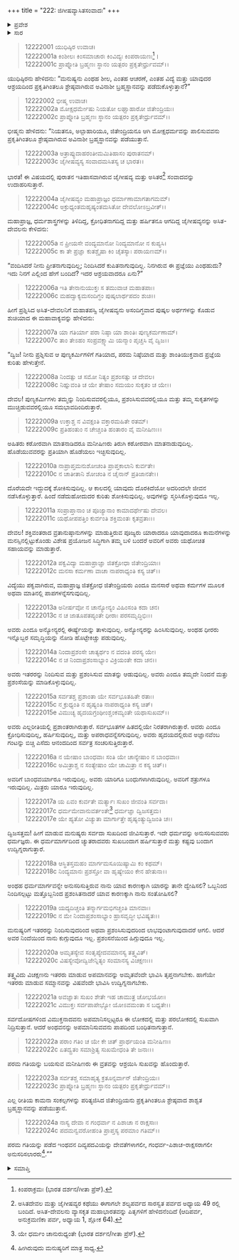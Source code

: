 +++
title = "222: ಜಿಗೀಷವ್ಯಾಸಿತಸಂವಾದಃ"
+++

<details><summary>ಪ್ರವೇಶ</summary>


।।   ಓಂ ಓಂ ನಮೋ ನಾರಾಯಣಾಯ।।   ಶ್ರೀ ವೇದವ್ಯಾಸಾಯ ನಮಃ ।।

ಶ್ರೀ ಕೃಷ್ಣದ್ವೈಪಾಯನ ವೇದವ್ಯಾಸ ವಿರಚಿತ  

**ಶ್ರೀ ಮಹಾಭಾರತ**

**ಶಾಂತಿ ಪರ್ವ**

**ಮೋಕ್ಷಧರ್ಮ ಪರ್ವ**

**ಅಧ್ಯಾಯ 222**


</details>

<details><summary>ಸಾರ</summary>

ಜೈಗೀಶವ್ಯನು ಅಸಿತ-ದೇವಲನಿಗೆ ಸಮತ್ವಬುದ್ಧಿಯನ್ನು ಉಪದೇಶಿಸಿದುದು (1-24).


</details>


> 12222001 ಯುಧಿಷ್ಠಿರ ಉವಾಚ।  
12222001a ಕಿಂಶೀಲಃ ಕಿಂಸಮಾಚಾರಃ ಕಿಂವಿದ್ಯಃ ಕಿಂಪರಾಯಣಃ[^1]।  
12222001c ಪ್ರಾಪ್ನೋತಿ ಬ್ರಹ್ಮಣಃ ಸ್ಥಾನಂ ಯತ್ಪರಂ ಪ್ರಕೃತೇರ್ಧ್ರುವಮ್।।

ಯುಧಿಷ್ಠಿರನು ಹೇಳಿದನು: “ಮನುಷ್ಯನು ಎಂಥಹ ಶೀಲ, ಎಂತಹ ಆಚರಣೆ, ಎಂತಹ ವಿದ್ಯೆ ಮತ್ತು ಯಾವುದರ ಆಶ್ರಯದಿಂದ ಪ್ರಕೃತಿಗಿಂತಲೂ ಶ್ರೇಷ್ಠವಾಗಿರುವ ಅವಿನಾಶೀ ಬ್ರಹ್ಮಸ್ಥಾನವನ್ನು ಪಡೆದುಕೊಳ್ಳುತ್ತಾನೆ?”

> 12222002 ಭೀಷ್ಮ ಉವಾಚ।  
12222002a ಮೋಕ್ಷಧರ್ಮೇಷು ನಿಯತೋ ಲಘ್ವಾಹಾರೋ ಜಿತೇಂದ್ರಿಯಃ।  
12222002c ಪ್ರಾಪ್ನೋತಿ ಬ್ರಹ್ಮಣಃ ಸ್ಥಾನಂ ಯತ್ಪರಂ ಪ್ರಕೃತೇರ್ಧ್ರುವಮ್।।

ಭೀಷ್ಮನು ಹೇಳಿದನು: “ನಿಯತನೂ, ಅಲ್ಪಾಹಾರಿಯೂ, ಜಿತೇಂದ್ರಿಯನೂ ಆಗಿ ಮೋಕ್ಷಧರ್ಮವನ್ನು ಪಾಲಿಸುವವನು ಪ್ರಕೃತಿಗಿಂತಲೂ ಶ್ರೇಷ್ಠವಾಗಿರುವ ಅವಿನಾಶೀ ಬ್ರಹ್ಮಸ್ಥಾನವನ್ನು ಪಡೆಯುತ್ತಾನೆ.

> 12222003a ಅತ್ರಾಪ್ಯುದಾಹರಂತೀಮಮಿತಿಹಾಸಂ ಪುರಾತನಮ್।  
12222003c ಜೈಗೀಷವ್ಯಸ್ಯ ಸಂವಾದಮಸಿತಸ್ಯ ಚ ಭಾರತ।।

ಭಾರತ! ಈ ವಿಷಯದಲ್ಲಿ ಪುರಾತನ ಇತಿಹಾಸವಾಗಿರುವ ಜೈಗೀಷವ್ಯ ಮತ್ತು ಅಸಿತರ[^2] ಸಂವಾದವನ್ನು ಉದಾಹರಿಸುತ್ತಾರೆ.

> 12222004a ಜೈಗೀಷವ್ಯಂ ಮಹಾಪ್ರಾಜ್ಞಂ ಧರ್ಮಾಣಾಮಾಗತಾಗಮಮ್।  
12222004c ಅಕ್ರುಧ್ಯಂತಮಹೃಷ್ಯಂತಮಸಿತೋ ದೇವಲೋಽಬ್ರವೀತ್।।

ಮಹಾಪ್ರಾಜ್ಞ, ಧರ್ಮಶಾಸ್ತ್ರಗಳನ್ನು ತಿಳಿದಿದ್ದ, ಕ್ರೋಧಿತನಾಗದಿದ್ದ ಮತ್ತು ಹರ್ಷಿತನೂ ಆಗದಿದ್ದ ಜೈಗೀಷವ್ಯನನ್ನು ಅಸಿತ-ದೇವಲನು ಕೇಳಿದನು:

> 12222005a ನ ಪ್ರೀಯಸೇ ವಂದ್ಯಮಾನೋ ನಿಂದ್ಯಮಾನೋ ನ ಕುಪ್ಯಸಿ।  
12222005c ಕಾ ತೇ ಪ್ರಜ್ಞಾ ಕುತಶ್ಚೈಷಾ ಕಿಂ ಚೈತಸ್ಯಾಃ ಪರಾಯಣಮ್।।

“ವಂದಿಸಿದರೆ ನೀನು ಪ್ರೀತನಾಗುವುದಿಲ್ಲ; ನಿಂದಿಸಿದರೆ ಕುಪಿತನಾಗುವುದಿಲ್ಲ. ನಿನಗಿರುವ ಈ ಪ್ರಜ್ಞೆಯು ಎಂಥಹುದು? ಇದು ನಿನಗೆ ಎಲ್ಲಿಂದ ಹೇಗೆ ಬಂದಿದೆ? ಇದರ ಆಶ್ರಯವಾದರೂ ಏನು?”

> 12222006a ಇತಿ ತೇನಾನುಯುಕ್ತಃ ಸ ತಮುವಾಚ ಮಹಾತಪಾಃ।  
12222006c ಮಹದ್ವಾಕ್ಯಮಸಂದಿಗ್ಧಂ ಪುಷ್ಕಲಾರ್ಥಪದಂ ಶುಚಿ।।

ಹೀಗೆ ಪ್ರಶ್ನಿಸಿದ ಅಸಿತ-ದೇವಲನಿಗೆ ಮಹಾತಪಸ್ವಿ ಜೈಗೀಷವ್ಯನು ಅಸಂದಿಗ್ಧವಾದ ಪುಷ್ಕಲ ಅರ್ಥಗಳನ್ನು ಕೊಡುವ ಶುಚಿಯಾದ ಈ ಮಹಾವಾಕ್ಯವನ್ನು ಹೇಳಿದನು:

> 12222007a ಯಾ ಗತಿರ್ಯಾ ಪರಾ ನಿಷ್ಠಾ ಯಾ ಶಾಂತಿಃ ಪುಣ್ಯಕರ್ಮಣಾಮ್।  
12222007c ತಾಂ ತೇಽಹಂ ಸಂಪ್ರವಕ್ಷ್ಯಾಮಿ ಯನ್ಮಾಂ ಪೃಚ್ಚಸಿ ವೈ ದ್ವಿಜ।।

“ದ್ವಿಜ! ನೀನು ಪ್ರಶ್ನಿಸುವ ಆ ಪುಣ್ಯಕರ್ಮಿಗಳಿಗೆ ಗತಿಯಾದ, ಪರಮ ನಿಷ್ಠೆಯಾದ ಮತ್ತು ಶಾಂತಿಯುಕ್ತವಾದ ಪ್ರಜ್ಞೆಯ ಕುರಿತು ಹೇಳುತ್ತೇನೆ.

> 12222008a ನಿಂದತ್ಸು ಚ ಸಮೋ ನಿತ್ಯಂ ಪ್ರಶಂಸತ್ಸು ಚ ದೇವಲ।  
12222008c ನಿಹ್ನುವಂತಿ ಚ ಯೇ ತೇಷಾಂ ಸಮಯಂ ಸುಕೃತಂ ಚ ಯೇ।।

ದೇವಲ! ಪುಣ್ಯಕರ್ಮಿಗಳು ತಮ್ಮನ್ನು ನಿಂದಿಸುವವರಲ್ಲಿಯೂ, ಪ್ರಶಂಸಿಸುವವರಲ್ಲಿಯೂ ಮತ್ತು ತಮ್ಮ ಸುಕೃತಗಳನ್ನು ಮುಚ್ಚಿಡುವವರಲ್ಲಿಯೂ ಸಮಭಾವದಿಂದಿರುತ್ತಾರೆ.

> 12222009a ಉಕ್ತಾಶ್ಚ ನ ವಿವಕ್ಷಂತಿ ವಕ್ತಾರಮಹಿತೇ ರತಮ್।  
12222009c ಪ್ರತಿಹಂತುಂ ನ ಚೇಚ್ಚಂತಿ ಹಂತಾರಂ ವೈ ಮನೀಷಿಣಃ।।

ಅಹಿತರು ಕಠೋರವಾಗಿ ಮಾತನಾಡಿದರೂ ಮನೀಷಿಣರು ತಿರುಗಿ ಕಠೋರವಾಗಿ ಮಾತನಾಡುವುದಿಲ್ಲ. ಹೊಡೆಯುವವರನ್ನು ಪ್ರತಿಯಾಗಿ ಹೊಡೆಯಲು ಇಚ್ಛಿಸುವುದಿಲ್ಲ.

> 12222010a ನಾಪ್ರಾಪ್ತಮನುಶೋಚಂತಿ ಪ್ರಾಪ್ತಕಾಲಾನಿ ಕುರ್ವತೇ।  
12222010c ನ ಚಾತೀತಾನಿ ಶೋಚಂತಿ ನ ಚೈನಾನ್ ಪ್ರತಿಜಾನತೇ।।

ದೊರೆಯದೇ ಇದ್ದುದಕ್ಕೆ ಶೋಕಿಸುವುದಿಲ್ಲ. ಆ ಕಾಲದಲ್ಲಿ ಯಾವುದು ದೊರಕಿದೆಯೋ ಅದರಿಂದಲೇ ಜೀವನ ನಡೆಸಿಕೊಳ್ಳುತ್ತಾರೆ. ಹಿಂದೆ ನಡೆದುಹೋದುದರ ಕುರಿತು ಶೋಕಿಸುವುದಿಲ್ಲ. ಅವುಗಳನ್ನು ಸ್ಮರಿಸಿಕೊಳ್ಳುವುದೂ ಇಲ್ಲ.

> 12222011a ಸಂಪ್ರಾಪ್ತಾನಾಂ ಚ ಪೂಜ್ಯಾನಾಂ ಕಾಮಾದರ್ಥೇಷು ದೇವಲ।  
12222011c ಯಥೋಪಪತ್ತಿಂ ಕುರ್ವಂತಿ ಶಕ್ತಿಮಂತಃ ಕೃತವ್ರತಾಃ।।

ದೇವಲ! ಶಕ್ತಿವಂತರಾದ ವ್ರತಾನುಷ್ಠಾನುಗಳನ್ನು ಮಾಡುತ್ತಿರುವ ಪೂಜ್ಯರು ಯಾರಾದರೂ ಯಾವುದಾದರೂ ಕಾಮನೆಗಳನ್ನು ಮನಸ್ಸಿನಲ್ಲಿಟ್ಟುಕೊಂಡು ವಿಶೇಷ ಪ್ರಯೋಜನ ಸಿದ್ಧಿಗಾಗಿ ತಮ್ಮ ಬಳಿ ಬಂದರೆ ಅವರಿಗೆ ಅವರು ಯಥೋಚಿತ ಸಹಾಯವನ್ನು ಮಾಡುತ್ತಾರೆ.

> 12222012a ಪಕ್ವವಿದ್ಯಾ ಮಹಾಪ್ರಾಜ್ಞಾ ಜಿತಕ್ರೋಧಾ ಜಿತೇಂದ್ರಿಯಾಃ।  
12222012c ಮನಸಾ ಕರ್ಮಣಾ ವಾಚಾ ನಾಪರಾಧ್ಯಂತಿ ಕಸ್ಯ ಚಿತ್।।

ವಿದ್ಯೆಯು ಪಕ್ವವಾಗಿರುವ, ಮಹಾಪ್ರಾಜ್ಞ ಜಿತಕ್ರೋಧ ಜಿತೇಂದ್ರಿಯರು ಎಂದೂ ಮನಸಾರೆ ಅಥವಾ ಕರ್ಮಗಳ ಮೂಲಕ ಅಥವಾ ಮಾತಿನಲ್ಲಿ ಪಾಪಗಳನ್ನೆಸಗುವುದಿಲ್ಲ.

> 12222013a ಅನೀರ್ಷವೋ ನ ಚಾನ್ಯೋನ್ಯಂ ವಿಹಿಂಸಂತಿ ಕದಾ ಚನ।  
12222013c ನ ಚ ಜಾತೂಪತಪ್ಯಂತೇ ಧೀರಾಃ ಪರಸಮೃದ್ಧಿಭಿಃ।।

ಅವರು ಎಂದೂ ಅನ್ಯೋನ್ಯರಲ್ಲಿ ಈರ್ಷ್ಯೆಯನ್ನು ತಾಳುವುದಿಲ್ಲ. ಅನ್ಯೋನ್ಯರನ್ನು ಹಿಂಸಿಸುವುದಿಲ್ಲ. ಅಂಥಹ ಧೀರರು ಇನ್ನೊಬ್ಬರ ಸಮೃದ್ಧಿಯನ್ನು ನೋಡಿ ಹೊಟ್ಟೇಕಿಚ್ಚು ಪಡುವುದಿಲ್ಲ.

> 12222014a ನಿಂದಾಪ್ರಶಂಸೇ ಚಾತ್ಯರ್ಥಂ ನ ವದಂತಿ ಪರಸ್ಯ ಯೇ।  
12222014c ನ ಚ ನಿಂದಾಪ್ರಶಂಸಾಭ್ಯಾಂ ವಿಕ್ರಿಯಂತೇ ಕದಾ ಚನ।।

ಅವರು ಇತರರನ್ನು ನಿಂದಿಸುವ ಮತ್ತು ಪ್ರಶಂಸಿಸುವ ಮಾತನ್ನು ಆಡುವುದಿಲ್ಲ. ಅವರು ಎಂದೂ ತಮ್ಮದೇ ನಿಂದನೆ ಮತ್ತು ಪ್ರಶಂಸೆಯನ್ನು ಮಾಡಿಕೊಳ್ಳುವುದಿಲ್ಲ.

> 12222015a ಸರ್ವತಶ್ಚ ಪ್ರಶಾಂತಾ ಯೇ ಸರ್ವಭೂತಹಿತೇ ರತಾಃ।  
12222015c ನ ಕ್ರುಧ್ಯಂತಿ ನ ಹೃಷ್ಯಂತಿ ನಾಪರಾಧ್ಯಂತಿ ಕಸ್ಯ ಚಿತ್।  
12222015e ವಿಮುಚ್ಯ ಹೃದಯಗ್ರಂಥೀಂಶ್ಚಂಕಮ್ಯಂತೇ ಯಥಾಸುಖಮ್।।

ಅವರು ಎಲ್ಲರೀತಿಯಲ್ಲಿ ಪ್ರಶಾಂತರಾಗಿರುತ್ತಾರೆ. ಸರ್ವಭೂತಗಳ ಹಿತದಲ್ಲಿಯೇ ನಿರತರಾಗಿರುತ್ತಾರೆ. ಅವರು ಎಂದೂ ಕ್ರೋಧಿಸುವುದಿಲ್ಲ, ಹರ್ಷಿಸುವುದಿಲ್ಲ, ಮತ್ತು ಅಪರಾಧವನ್ನೆಸಗುವುದಿಲ್ಲ. ಅವರು ಹೃದಯದಲ್ಲಿರುವ ಅಜ್ಞಾನವೆಂಬ ಗಂಟನ್ನು ಬಿಚ್ಚಿ ಎಸೆದು ಆನಂದದಿಂದ ಸರ್ವತ್ರ ಸಂಚರಿಸುತ್ತಿರುತ್ತಾರೆ.

> 12222016a ನ ಯೇಷಾಂ ಬಾಂಧವಾಃ ಸಂತಿ ಯೇ ಚಾನ್ಯೇಷಾಂ ನ ಬಾಂಧವಾಃ।  
12222016c ಅಮಿತ್ರಾಶ್ಚ ನ ಸಂತ್ಯೇಷಾಂ ಯೇ ಚಾಮಿತ್ರಾ ನ ಕಸ್ಯ ಚಿತ್।।

ಅವರಿಗೆ ಬಾಂಧವರ್ಯಾರೂ ಇರುವುದಿಲ್ಲ. ಅವರು ಯಾರಿಗೂ ಬಂಧುಗಳಾಗಿರುವುದಿಲ್ಲ. ಅವರಿಗೆ ಶತ್ರುಗಳೂ ಇರುವುದಿಲ್ಲ. ಮಿತ್ರರು ಯಾರೂ ಇರುವುದಿಲ್ಲ.

> 12222017a ಯ ಏವಂ ಕುರ್ವತೇ ಮರ್ತ್ಯಾಃ ಸುಖಂ ಜೀವಂತಿ ಸರ್ವದಾ।  
12222017c ಧರ್ಮಮೇವಾನುವರ್ತಂತೇ[^3] ಧರ್ಮಜ್ಞಾ ದ್ವಿಜಸತ್ತಮ।  
12222017e ಯೇ ಹ್ಯತೋ ವಿಚ್ಯುತಾ ಮಾರ್ಗಾತ್ತೇ ಹೃಷ್ಯಂತ್ಯುದ್ವಿಜಂತಿ ಚ।।

ದ್ವಿಜಸತ್ತಮ! ಹೀಗೆ ಮಾಡುವ ಮನುಷ್ಯರು ಸರ್ವದಾ ಸುಖದಿಂದ ಜೀವಿಸುತ್ತಾರೆ. ಇದೇ ಧರ್ಮವನ್ನು ಅನುಸರಿಸುವವರು ಧರ್ಮಜ್ಞರು. ಈ ಧರ್ಮಮಾರ್ಗದಿಂದ ಚ್ಯುತರಾದವರು ಸುಖಬಂದಾಗ ಹರ್ಷಿಸುತ್ತಾರೆ ಮತ್ತು ಕಷ್ಟವು ಬಂದಾಗ ಉದ್ವಿಗ್ನರಾಗುತ್ತಾರೆ.

> 12222018a ಆಸ್ಥಿತಸ್ತಮಹಂ ಮಾರ್ಗಮಸೂಯಿಷ್ಯಾಮಿ ಕಂ ಕಥಮ್।  
12222018c ನಿಂದ್ಯಮಾನಃ ಪ್ರಶಸ್ತೋ ವಾ ಹೃಷ್ಯೇಯಂ ಕೇನ ಹೇತುನಾ।।

ಅಂಥಹ ಧರ್ಮಮಾರ್ಗವನ್ನೇ ಅನುಸರಿಸುತ್ತಿರುವ ನಾನು ಯಾವ ಕಾರಣಕ್ಕಾಗಿ ಯಾರನ್ನು ತಾನೇ ದ್ವೇಷಿಸಲಿ? ಒಬ್ಬನಿಂದ ನಿಂದಿಸಲ್ಪಟ್ಟು ಮತ್ತೊಬ್ಬನಿಂದ ಪ್ರಶಂಸಿತನಾದರೆ ಯಾವ ಕಾರಣಕ್ಕಾಗಿ ನಾನು ಸಂತೋಷಿಸಲಿ?

> 12222019a ಯದ್ಯದಿಚ್ಚಂತಿ ತನ್ಮಾರ್ಗಮಭಿಗಚ್ಚಂತಿ ಮಾನವಾಃ।  
12222019c ನ ಮೇ ನಿಂದಾಪ್ರಶಂಸಾಭ್ಯಾಂ ಹ್ರಾಸವೃದ್ಧೀ ಭವಿಷ್ಯತಃ।।

ಮನುಷ್ಯರಿಗೆ ಇತರರನ್ನು ನಿಂದಿಸುವುದರಿಂದ ಅಥವಾ ಪ್ರಶಂಸಿಸುವುದರಿಂದ ಲಾಭವುಂಟಾಗುವುದಾದರೆ ಆಗಲಿ. ಆದರೆ ಅವರ ನಿಂದೆಯಿಂದ ನಾನು ಕುಗ್ಗುವುದೂ ಇಲ್ಲ. ಪ್ರಶಂಸನೆಯಿಂದ ಹಿಗ್ಗುವುದೂ ಇಲ್ಲ.

> 12222020a ಅಮೃತಸ್ಯೇವ ಸಂತೃಪ್ಯೇದವಮಾನಸ್ಯ ತತ್ತ್ವವಿತ್।  
12222020c ವಿಷಸ್ಯೇವೋದ್ವಿಜೇನ್ನಿತ್ಯಂ ಸಂಮಾನಸ್ಯ ವಿಚಕ್ಷಣಃ।।

ತತ್ತ್ವವಿದು ವಿಚಕ್ಷಣನು ಇತರರು ಮಾಡುವ ಅಪಮಾನವನ್ನು ಅಮೃತವೆಂದೇ ಭಾವಿಸಿ ತೃಪ್ತನಾಗಬೇಕು. ಹಾಗೆಯೇ ಇತರರು ಮಾಡುವ ಸಮ್ಮಾನವನ್ನು ವಿಷವೆಂದೇ ಭಾವಿಸಿ ಉದ್ವಿಗ್ನನಾಗಬೇಕು.

> 12222021a ಅವಜ್ಞಾತಃ ಸುಖಂ ಶೇತೇ ಇಹ ಚಾಮುತ್ರ ಚೋಭಯೋಃ।  
12222021c ವಿಮುಕ್ತಃ ಸರ್ವಪಾಪೇಭ್ಯೋ ಯೋಽವಮಂತಾ ಸ ಬಧ್ಯತೇ।।

ಸರ್ವದೋಷಗಳಿಂದ ವಿಮುಕ್ತನಾದವನು ಅಪಮಾನಿಸಲ್ಪಟ್ಟರೂ ಈ ಲೋಕದಲ್ಲಿ ಮತ್ತು ಪರಲೋಕದಲ್ಲಿ ಸುಖವಾಗಿ ನಿದ್ರಿಸುತ್ತಾನೆ. ಆದರೆ ಅಂಥವನನ್ನು ಅಪಮಾನಿಸುವವನು ಪಾಪದಿಂದ ಬಂಧಿತನಾಗುತ್ತಾನೆ.

> 12222022a ಪರಾಂ ಗತಿಂ ಚ ಯೇ ಕೇ ಚಿತ್ ಪ್ರಾರ್ಥಯಂತಿ ಮನೀಷಿಣಃ।  
12222022c ಏತದ್ವ್ರತಂ ಸಮಾಶ್ರಿತ್ಯ ಸುಖಮೇಧಂತಿ ತೇ ಜನಾಃ।।

ಪರಮ ಗತಿಯನ್ನು ಬಯಸುವ ಮನೀಷಿಣರು ಈ ವ್ರತವನ್ನು ಆಶ್ರಯಿಸಿ ಸುಖವನ್ನು ಹೊಂದುತ್ತಾರೆ.

> 12222023a ಸರ್ವತಶ್ಚ ಸಮಾಹೃತ್ಯ ಕ್ರತೂನ್ಸರ್ವಾನ್ ಜಿತೇಂದ್ರಿಯಃ।  
12222023c ಪ್ರಾಪ್ನೋತಿ ಬ್ರಹ್ಮಣಃ ಸ್ಥಾನಂ ಯತ್ಪರಂ ಪ್ರಕೃತೇರ್ಧ್ರುವಮ್।।

ಎಲ್ಲ ರೀತಿಯ ಕಾಮನಾ ಸಂಕಲ್ಪಗಳನ್ನು ಪರಿತ್ಯಜಿಸಿದ ಜಿತೇಂದ್ರಿಯನು ಪ್ರಕೃತಿಗಿಂತಲೂ ಶ್ರೇಷ್ಠವಾದ ಶಾಶ್ವತ ಬ್ರಹ್ಮಸ್ಥಾನವನ್ನು ಪಡೆಯುತ್ತಾನೆ.

> 12222024a ನಾಸ್ಯ ದೇವಾ ನ ಗಂಧರ್ವಾ ನ ಪಿಶಾಚಾ ನ ರಾಕ್ಷಸಾಃ।  
12222024c ಪದಮನ್ವವರೋಹಂತಿ ಪ್ರಾಪ್ತಸ್ಯ ಪರಮಾಂ ಗತಿಮ್।।

ಪರಮ ಗತಿಯನ್ನು ಪಡೆದ ಇಂಥವನ ದಿವ್ಯಪದವಿಯನ್ನು ದೇವತೆಗಳಾಗಲೀ, ಗಂಧರ್ವ-ಪಿಶಾಚ-ರಾಕ್ಷಸರಾಗಲೀ ಅನುಸರಿಸಲಾರರು[^4].””


<details><summary>ಸಮಾಪ್ತಿ</summary>

ಇತಿ ಶ್ರೀಮಹಾಭಾರತೇ ಶಾಂತಿಪರ್ವಣಿ ಮೋಕ್ಷಧರ್ಮಪರ್ವಣಿ ಜಿಗೀಷವ್ಯಾಸಿತಸಂವಾದೇ ದ್ವಾವಿಂಶಾಧಿಕದ್ವಿಶತತಮೋಽಧ್ಯಾಯಃ।।  
ಇದು ಶ್ರೀಮಹಾಭಾರತದಲ್ಲಿ ಶಾಂತಿಪರ್ವದಲ್ಲಿ ಮೋಕ್ಷಧರ್ಮಪರ್ವದಲ್ಲಿ ಜಿಗೀಷವ್ಯಾಸಿತಸಂವಾದ ಎನ್ನುವ ಇನ್ನೂರಾಇಪ್ಪತ್ತೆರಡನೇ ಅಧ್ಯಾಯವು.


</details>

[^1]: ಕಿಂಪರಾಕ್ರಮಃ (ಭಾರತ ದರ್ಶನ/ಗೀತಾ ಪ್ರೆಸ್).

[^2]: ಅಸಿತದೇವಲ ಮತ್ತು ಜೈಗೀಷವ್ಯರ ಕಥೆಯು ಈಗಾಗಲೇ ಶಲ್ಯಪರ್ವದ ಸಾರಸ್ವತ ಪರ್ವದ ಅಧ್ಯಾಯ 49 ರಲ್ಲಿ ಬಂದಿದೆ. ಅಸಿತ-ದೇವಲನು ವ್ಯಾಸಕೃತ ಮಹಾಭಾರತವನ್ನು ಪಿತೃಗಳಿಗೆ ಹೇಳಿದನೆಂದಿದೆ (ಆದಿಪರ್ವ, ಅನುಕ್ರಮಣಿಕಾ ಪರ್ವ, ಅಧ್ಯಾಯ 1, ಶ್ಲೋಕ 64).

[^3]: ಯೇ ಧರ್ಮಂ ಚಾನುರುಧ್ಯಂತೇ (ಭಾರತ ದರ್ಶನ/ಗೀತಾ ಪ್ರೆಸ್).

[^4]: ಹೀಗಿರುವುದು ಮನುಷ್ಯರಿಗೆ ಮಾತ್ರ ಸಾಧ್ಯ.
